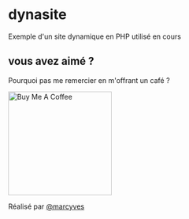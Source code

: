 # dynasite

Exemple d'un site dynamique en PHP utilisé en cours

## vous avez aimé ?
Pourquoi pas me remercier en m'offrant un café ?

<a href="https://www.buymeacoffee.com/marcyves" target="_blank"><img src="https://cdn.buymeacoffee.com/buttons/v2/default-blue.png" alt="Buy Me A Coffee" width="210" ></a>

Réalisé par [@marcyves](https://github.com/marcyves)

